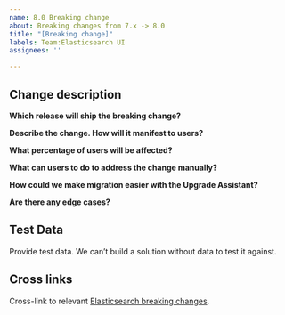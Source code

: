 ```yaml
---
name: 8.0 Breaking change
about: Breaking changes from 7.x -> 8.0
title: "[Breaking change]"
labels: Team:Elasticsearch UI
assignees: ''

---
```


## Change description

**Which release will ship the breaking change?**

<!-- e.g., v7.6.2 -->

**Describe the change. How will it manifest to users?**

**What percentage of users will be affected?**

<!-- e.g., Roughly 75% will need to make changes to x. -->

**What can users to do to address the change manually?**

<!-- If applicable, describe the manual workaround -->

**How could we make migration easier with the Upgrade Assistant?**

**Are there any edge cases?**

## Test Data

Provide test data. We can’t build a solution without data to test it against.

## Cross links

Cross-link to relevant [Elasticsearch breaking changes](https://www.elastic.co/guide/en/elasticsearch/reference/master/breaking-changes-8.0.html).
